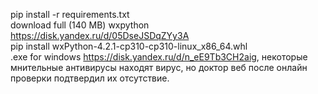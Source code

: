 pip install -r requirements.txt  
download full (140 MB) wxpython https://disk.yandex.ru/d/05DseJSDqZYy3A  
pip install wxPython-4.2.1-cp310-cp310-linux_x86_64.whl  
.exe for windows https://disk.yandex.ru/d/n_eE9Tb3CH2aig, некоторые мнительные антивирусы находят вирус, но доктор веб после онлайн проверки подтвердил их отсутствие.
